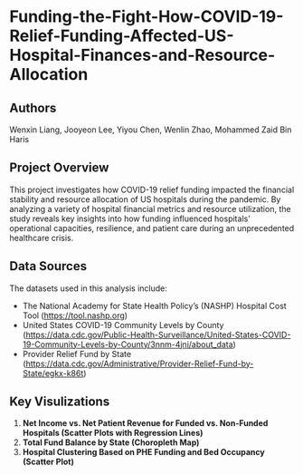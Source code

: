 # Funding-the-Fight-How-COVID-19-Relief-Funding-Affected-US-Hospital-Finances-and-Resource-Allocation
## Authors
Wenxin Liang, Jooyeon Lee, Yiyou Chen, Wenlin Zhao, Mohammed Zaid Bin Haris

## Project Overview
This project investigates how COVID-19 relief funding impacted the financial stability and resource allocation of US hospitals during the pandemic. By analyzing a variety of hospital financial metrics and resource utilization, the study reveals key insights into how funding influenced hospitals' operational capacities, resilience, and patient care during an unprecedented healthcare crisis.

## Data Sources
The datasets used in this analysis include:
- The National Academy for State Health Policy’s (NASHP) Hospital Cost Tool (https://tool.nashp.org)
- United States COVID-19 Community Levels by County (https://data.cdc.gov/Public-Health-Surveillance/United-States-COVID-19-Community-Levels-by-County/3nnm-4jni/about_data)
- Provider Relief Fund by State (https://data.cdc.gov/Administrative/Provider-Relief-Fund-by-State/egkx-k86t)

## Key Visulizations
1. **Net Income vs. Net Patient Revenue for Funded vs. Non-Funded Hospitals (Scatter Plots with Regression Lines)**
3. **Total Fund Balance by State (Choropleth Map)**
4. **Hospital Clustering Based on PHE Funding and Bed Occupancy (Scatter Plot)**
